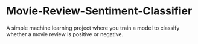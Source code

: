 # Movie-Review-Sentiment-Classifier
A simple machine learning project where you train a model to classify whether a movie review is positive or negative.
